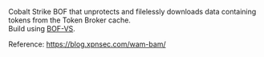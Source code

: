 Cobalt Strike BOF that unprotects and filelessly downloads data containing tokens from the Token Broker cache.  
Build using [BOF-VS](https://github.com/Cobalt-Strike/bof-vs).

Reference:
https://blog.xpnsec.com/wam-bam/
